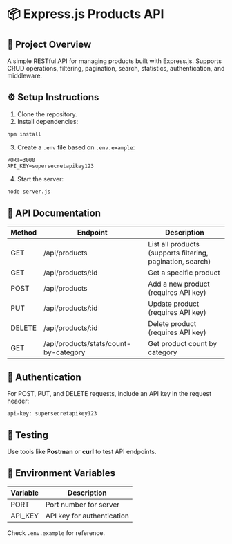 # 📦 Express.js Products API

## 📄 Project Overview

A simple RESTful API for managing products built with Express.js. Supports CRUD operations, filtering, pagination, search, statistics, authentication, and middleware.

## ⚙️ Setup Instructions

1. Clone the repository.
2. Install dependencies:

```bash
npm install
```

3. Create a `.env` file based on `.env.example`:

```env
PORT=3000
API_KEY=supersecretapikey123
```

4. Start the server:

```bash
node server.js
```

## 📖 API Documentation

| Method | Endpoint                          | Description                          |
|--------|----------------------------------|--------------------------------------|
| GET    | /api/products                    | List all products (supports filtering, pagination, search) |
| GET    | /api/products/:id                | Get a specific product               |
| POST   | /api/products                    | Add a new product (requires API key) |
| PUT    | /api/products/:id                | Update product (requires API key)    |
| DELETE | /api/products/:id                | Delete product (requires API key)    |
| GET    | /api/products/stats/count-by-category | Get product count by category        |

## 🔐 Authentication

For POST, PUT, and DELETE requests, include an API key in the request header:

```
api-key: supersecretapikey123
```

## 🧪 Testing

Use tools like **Postman** or **curl** to test API endpoints.

## 📂 Environment Variables

| Variable | Description              |
|----------|--------------------------|
| PORT     | Port number for server     |
| API_KEY  | API key for authentication |

Check `.env.example` for reference.
